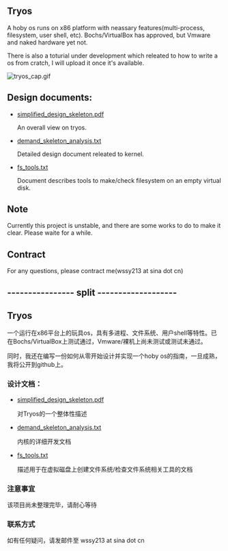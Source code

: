 ## Tryos
A hoby os runs on x86 platform with neassary features(multi-process, filesystem, user shell, etc). Bochs/VirtualBox has approved, but Vmware and naked hardware yet not.

There is also a toturial under development which releated to how to write a os from cratch, I will upload it once it's available.

![tryos_cap.gif](https://i.loli.net/2019/10/01/FNAiBq3oJsDgPx8.gif)

## Design documents:

  - [simplified_design_skeleton.pdf](https://github.com/pooolman/tryos/blob/master/simplified_design_skeleton.pdf "Markdown")
  
    An overall view on tryos.
  
  - [demand_skeleton_analysis.txt](https://github.com/pooolman/tryos/blob/master/demand_skeleton_analysis.txt "Markdown")
  
    Detailed design document releated to kernel.
    
  - [fs_tools.txt](https://github.com/pooolman/tryos/blob/master/fs_tools.txt "Markdown")
  
    Document describes tools to make/check filesystem on an empty virtual disk.

## Note
Currently this project is unstable, and there are some works to do to make it clear. Please waite for a while.

## Contract
For any questions, please contract me(wssy213 at sina dot cn)

## ---------------- split -------------------

## Tryos
一个运行在x86平台上的玩具os，具有多进程、文件系统、用户shell等特性。已在Bochs/VirtualBox上测试通过，Vmware/裸机上尚未测试或测试未通过。

同时，我还在编写一份如何从零开始设计并实现一个hoby os的指南，一旦成熟，我将公开到github上。

### 设计文档：
  
  - [simplified_design_skeleton.pdf](https://github.com/pooolman/tryos/blob/master/simplified_design_skeleton.pdf "Markdown")
    
    对Tryos的一个整体性描述
    
  - [demand_skeleton_analysis.txt](https://github.com/pooolman/tryos/blob/master/demand_skeleton_analysis.txt "Markdown")
    
    内核的详细开发文档
    
  - [fs_tools.txt](https://github.com/pooolman/tryos/blob/master/fs_tools.txt "Markdown")
    
    描述用于在虚拟磁盘上创建文件系统/检查文件系统相关工具的文档

### 注意事宜
该项目尚未整理完毕，请耐心等待

### 联系方式
如有任何疑问，请发邮件至 wssy213 at sina dot cn
